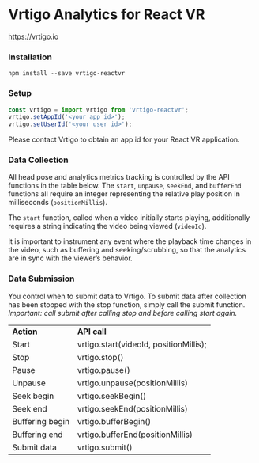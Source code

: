 # Vrtigo Analytics for React VR

https://vrtigo.io

### Installation

```shell
npm install --save vrtigo-reactvr
```

### Setup 

```javascript
const vrtigo = import vrtigo from 'vrtigo-reactvr';
vrtigo.setAppId('<your app id>');
vrtigo.setUserId('<your user id>');
```

Please contact Vrtigo to obtain an app id for your React VR
application.

### Data Collection
All head pose and analytics metrics tracking is controlled by the API
functions in the table below.  The `start`, `unpause`, `seekEnd`, and
`bufferEnd` functions all require an integer representing the relative
play position in milliseconds (`positionMillis`). 

The `start` function, called when a video initially starts playing,
additionally requires a string indicating the video being viewed
(`videoId`).

It is important to instrument any event where the playback time
changes in the video, such as buffering and seeking/scrubbing, so that
the analytics are in sync with the viewer’s behavior.

### Data Submission

You control when to submit data to Vrtigo. To submit data after
collection has been stopped with the stop function, simply call the
submit function. *Important: call submit after calling stop and before
calling start again.*

<table>
<tr>
<td><b>Action</b></td>
<td><b>API call</b></td>
</tr>
<tr>
<td>Start</td>
<td>vrtigo.start(videoId, positionMillis);</td>
</tr>
<tr>
<td>Stop</td>
<td>vrtigo.stop()</td>
</tr>
<tr>
<td>Pause</td>
<td>vrtigo.pause()</td>
</tr>
<tr>
<td>Unpause</td>
<td>vrtigo.unpause(positionMillis)</td>
</tr>
<tr>
<td>Seek begin</td>
<td>vrtigo.seekBegin()</td>
</tr>
<tr>
<td>Seek end</td>
<td>vrtigo.seekEnd(positionMillis)</td>
</tr>
<tr>
<td>Buffering begin</td>
<td>vrtigo.bufferBegin()</td>
</tr>
<tr>
<td>Buffering end</td>
<td>vrtigo.bufferEnd(positionMillis)</td>
</tr>
<tr>
<td>Submit data</td>
<td>vrtigo.submit()</td>
</tr>
</table>
